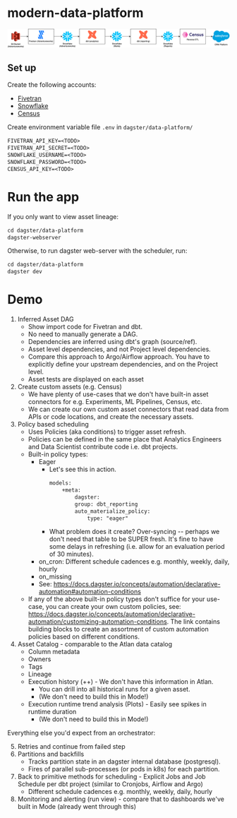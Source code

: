 # modern-data-platform

![](./modern-data-platform.drawio.png)

## Set up 

Create the following accounts: 
- [Fivetran](https://fivetran.com/)
- [Snowflake](https://app.snowflake.com)
- [Census](https://app.getcensus.com/)

Create environment variable file `.env` in `dagster/data-platform/`

```
FIVETRAN_API_KEY=<TODO>
FIVETRAN_API_SECRET=<TODO>
SNOWFLAKE_USERNAME=<TODO>
SNOWFLAKE_PASSWORD=<TODO>
CENSUS_API_KEY=<TODO>
```

# Run the app 

If you only want to view asset lineage: 
```
cd dagster/data-platform
dagster-webserver
```

Otherwise, to run dagster web-server with the scheduler, run: 
```
cd dagster/data-platform
dagster dev
```

# Demo 

1. Inferred Asset DAG
    - Show import code for Fivetran and dbt. 
    - No need to manually generate a DAG.
    - Dependencies are inferred using dbt's graph (source/ref).
    - Asset level dependencies, and not Project level dependencies. 
    - Compare this approach to Argo/Airflow approach. You have to explicitly define your upstream dependencies, and on the Project level. 
    - Asset tests are displayed on each asset
2. Create custom assets (e.g. Census)
    - We have plenty of use-cases that we don't have built-in asset connectors for e.g. Experiments, ML Pipelines, Census, etc. 
    - We can create our own custom asset connectors that read data from APIs or code locations, and create the necessary assets. 
3. Policy based scheduling
    - Uses Policies (aka conditions) to trigger asset refresh. 
    - Policies can be defined in the same place that Analytics Engineers and Data Scientist contribute code i.e. dbt projects. 
    - Built-in policy types:
        - Eager
            - Let's see this in action. 
                ```YML
                models:
                    +meta:
                        dagster:
                        group: dbt_reporting
                        auto_materialize_policy:
                            type: "eager"
                ```
            - What problem does it create? Over-syncing -- perhaps we don't need that table to be SUPER fresh. It's fine to have some delays in refreshing (i.e. allow for an evaluation period of 30 minutes). 
        - on_cron: Different schedule cadences e.g. monthly, weekly, daily, hourly
        - on_missing
        - See: https://docs.dagster.io/concepts/automation/declarative-automation#automation-conditions
    - If any of the above built-in policy types don't suffice for your use-case, you can create your own custom policies, see: https://docs.dagster.io/concepts/automation/declarative-automation/customizing-automation-conditions. The link contains building blocks to create an assortment of custom automation policies based on different conditions.
4. Asset Catalog - comparable to the Atlan data catalog
    - Column metadata
    - Owners
    - Tags
    - Lineage
    - Execution history (++) - We don't have this information in Atlan. 
        - You can drill into all historical runs for a given asset.
        - (We don't need to build this in Mode!)
    - Execution runtime trend analysis (Plots) - Easily see spikes in runtime duration
        - (We don't need to build this in Mode!)

Everything else you'd expect from an orchestrator: 

5. Retries and continue from failed step
6. Partitions and backfills
    - Tracks partition state in an dagster internal database (postgresql).
    - Fires of parallel sub-processes (or pods in k8s) for each partition. 
7. Back to primitive methods for scheduling - Explicit Jobs and Job Schedule per dbt project (similar to Cronjobs, Airflow and Argo)
    - Different schedule cadences e.g. monthly, weekly, daily, hourly
8. Monitoring and alerting (run view) - compare that to dashboards we've built in Mode (already went through this)
